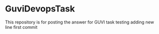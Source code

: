 # GuviDevopsTask
This repository is for posting the answer for GUVI task
testing
adding new line first commit 
